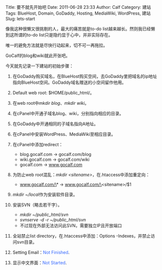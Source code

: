 Title: 要不就先开始吧
Date: 2011-06-28 23:33
Author: Calf
Category: 建站
Tags: BlueHost, Domain, GoDaddy, Hosting, MediaWiki, WordPress, 建站
Slug: lets-start

像我这种很懒又很挑剔的人，最大的痛苦就是to-do
list越来越长。然则我已经懒到这所谓的to-do
list只是隐约显于心中，并非实际存在。

唯一的避免方法就是尽快行动起来，切不可一再拖拉。

GoCalf的blog和wiki就此开张吧。

今天就先记录一下建站的初始步骤：<!--more-->

1.  在GoDaddy购买域名，在BlueHost购买空间，去GoDaddy里把域名的ip地址指向BlueHost空间。GoDaddy域名赠送的小空间留作他用。
2.  Default web root: \$HOME/public\_html/。
3.  在web root中*mkdir blog*、*mkdir wiki*。
4.  在cPanel中开通子域名blog、wiki，分别指向相应的目录。
5.  在GoDaddy中开通相同的子域名指向A地址。
6.  在cPanel中安装WordPress、MediaWiki至相应目录。
7.  在cPanel中添加redirect：
    -   blog.gocalf.com -\> gocalf.com/blog
    -   wiki.gocalf.com -\> gocalf.com/wiki
    -   gocalf.com -\> www.gocalf.com

8.  为防止web root混乱：*mkdir \<sitename\>*，在.htaccess中添加重定向：
    -   www.gocalf.com/\* -\> www.gocalf.com/\<sitename\>/\$1

9.  *mkdir \~/local*作为安装软件目录。
10. 安装SVN（略去若干字）。
    -   *mkdir \~/public\_html/svn*
    -   *svnserve -d -r \~/public\_html/svn*
    -   不过现在外部无法访问此SVN，需要独立IP且开放端口

11. 全站禁止list directory，在.htaccess中添加：Options
    -Indexes，并禁止访问svn目录。
12. Setting Email：<span style="color: #3366ff;">Not Finished</span>.
13. 显示中文界面：<span style="color: #3366ff;">Not Started</span>.

